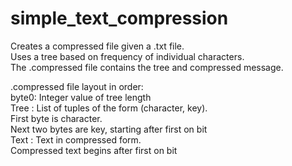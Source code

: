 # simple_text_compression

Creates a compressed file given a .txt file.  
Uses a tree based on frequency of individual characters.  
The .compressed file contains the tree and compressed message.  

.compressed file layout in order:  
byte0: Integer value of tree length  
Tree : List of tuples of the form (character, key).  
    First byte is character.  
    Next two bytes are key, starting after first on bit  
Text : Text in compressed form.  
    Compressed text begins after first on bit  
